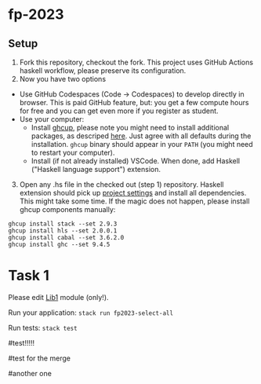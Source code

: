 # fp-2023

## Setup
1. Fork this repository, checkout the fork. This project uses GitHub Actions haskell workflow,
please preserve its configuration.
2. Now you have two options
  - Use GitHub Codespaces (Code -> Codespaces) to develop directly in browser. This is paid
  GitHub feature, but: you get a few compute hours for free and you can get even more if you
  register as student.
  - Use your computer:
    - Install [ghcup](https://www.haskell.org/ghcup/), please note you might need to install
      additional packages, as descriped [here](https://www.haskell.org/ghcup/install/). Just agree
      with all defaults during the installation. `ghcup` binary should appear in your `PATH` (you
      might need to restart your computer).
    - Install (if not already installed) VSCode. When done, add Haskell ("Haskell language support")
      extension.
3. Open any .hs file in the checked out (step 1) repository. Haskell extension should pick up
[project settings](.vscode/settings.json) and install all dependencies. This might take some
time. If the magic does not happen, please install ghcup components manually:

```
ghcup install stack --set 2.9.3
ghcup install hls --set 2.0.0.1
ghcup install cabal --set 3.6.2.0
ghcup install ghc --set 9.4.5
```

# Task 1

Please edit [Lib1](src/Lib1.hs) module (only!).

Run your application: `stack run fp2023-select-all`

Run tests: `stack test`


#test!!!!!

#test for the merge

#another one
